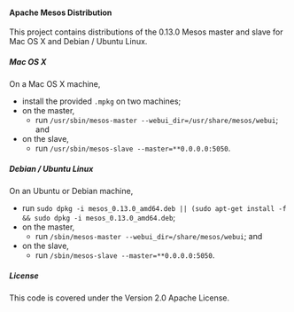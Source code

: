 #### Apache Mesos Distribution

This project contains distributions of the 0.13.0 Mesos master and slave for Mac OS X and Debian / Ubuntu Linux.

##### Mac OS X

On a Mac OS X machine,

* install the provided `.mpkg` on two machines;
* on the master,
  * run `/usr/sbin/mesos-master --webui_dir=/usr/share/mesos/webui`; and
* on the slave,
  * run `/usr/sbin/mesos-slave --master=**0.0.0.0:5050`.

##### Debian / Ubuntu Linux

On an Ubuntu or Debian machine,

* run `sudo dpkg -i mesos_0.13.0_amd64.deb || (sudo apt-get install -f && sudo dpkg -i mesos_0.13.0_amd64.deb`;
* on the master,
  * run `/sbin/mesos-master --webui_dir=/share/mesos/webui`; and
* on the slave,
  * run `/sbin/mesos-slave --master=**0.0.0.0:5050`.

##### License

This code is covered under the Version 2.0 Apache License.